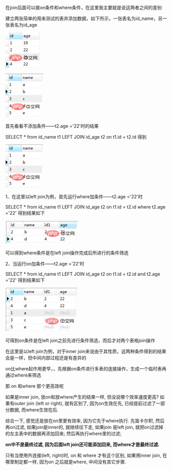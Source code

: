 在join后面可以接on条件和where条件，在这里我主要就是说这两者之间的差别

建立两张简单的用来测试的表并添加数据，如下所示，一张表名为id_name，另一张表名为id_age

![img](../source/img/1a93e047f6fd354add51de72e8cd3b9f-0-163024024028012.png)

![img](../source/img/78a5eab4d404d845d5e90f670a90772f-1.png)

首先看看不添加条件——t2.age ='22'时的结果

SELECT * from id_name t1 LEFT JOIN id_age t2 on t1.id = t2.id
得到

![img](../source/img/78a5eab4d404d845d5e90f670a90772f-1-163024025566815.png)

1、在这里以left join为例，首先运行where加条件——t2.age ='22'时

SELECT * from id_name t1 LEFT JOIN id_age t2 on t1.id = t2.id where t2.age ='22'
得到结果如下

![img](../source/img/78a5eab4d404d845d5e90f670a90772f-3.png)

可以得到where条件是在left join操作完成后所进行的条件筛选

2、当运行on加条件——t2.age ='22'时

SELECT * from id_name t1 LEFT JOIN id_age t2 on t1.id = t2.id and t2.age ='22'
得到结果如下

![img](../source/img/11e9ede7817faf878c45b12e9a86db91-4.png)

可得到on条件是在left join之前先进行条件筛选，而后才对两个表格join操作

在这里是以left join为例，对于inner join来说由于其性质，这两种条件得到的结果会是一样，但中间内部过程还是有差异的

on比where起作用更早，，先根据on条件进行多表的连接操作，生成一个临时表再通过where来筛选

那 on 和where 那个更高效呢

如果是inner join, 放on和放where产生的结果一样, 但没说哪个效率速度更高? 如果有outer join (left or right), 就有区别了, 因为on生效在先, 已经提前过滤了一部分数据, 而where生效在后.

综合一下, 感觉还是放在on里更有效率, 因为它先于where执行.
先笛卡尔积, 然后再on过滤, 如果join是inner的, 就继续往下走, 如果join 是left join, 就把on过滤掉的左主表中的数据再添加回来; 然后再执行where里的过滤;

**on中不是最终过滤, 因为后面left join还可能添加回来, 而where才是最终过滤.**

只有当使用外连接(left, right)时, on 和 where 才有这个区别, 如果用inner join, 在哪里制定都一样, 因为on 之后就是where, 中间没有其它步骤.

